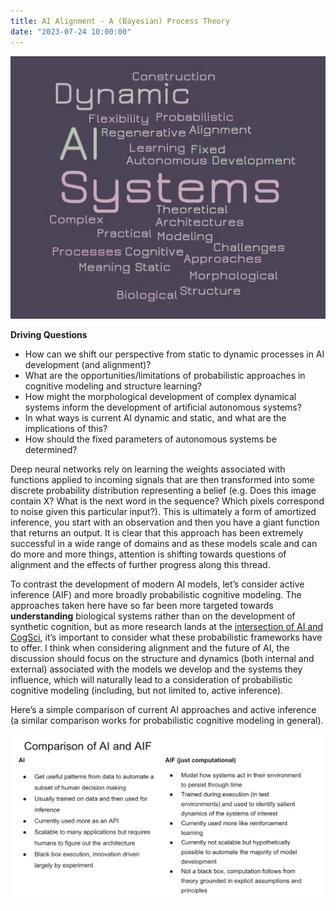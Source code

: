 ```yaml
---
title: AI Alignment - A (Bayesian) Process Theory
date: "2023-07-24 10:00:00"
---
```


![wordcloud](wordcloud.png)

**Driving Questions**

* How can we shift our perspective from static to dynamic processes in AI development (and alignment)?
* What are the opportunities/limitations of probabilistic approaches in cognitive modeling and structure learning?
* How might the morphological development of complex dynamical systems inform the development of artificial autonomous systems?
* In what ways is current AI dynamic and static, and what are the implications of this?
* How should the fixed parameters of autonomous systems be determined?

Deep neural networks rely on learning the weights associated with functions applied to incoming signals that are then transformed into some discrete probability distribution representing a belief (e.g. Does this image contain X? What is the next word in the sequence? Which pixels correspond to noise given this particular input?). This is ultimately a form of amortized inference, you start with an observation and then you have a giant function that returns an output. It is clear that this approach has been extremely successful in a wide range of domains and as these models scale and can do more and more things, attention is shifting towards questions of alignment and the effects of further progress along this thread.

To contrast the development of modern AI models, let’s consider active inference (AIF) and more broadly probabilistic cognitive modeling. The approaches taken here have so far been more targeted towards **understanding** biological systems rather than on the development of synthetic cognition, but as more research lands at the [intersection of AI and CogSci](https://arxiv.org/abs//2306.12672), it’s important to consider what these probabilistic frameworks have to offer. I think when considering alignment and the future of AI, the discussion should focus on the structure and dynamics (both internal and external) associated with the models we develop and the systems they influence, which will naturally lead to a consideration of probabilistic cognitive modeling (including, but not limited to, active inference).

Here’s a simple comparison of current AI approaches and active inference (a similar comparison works for probabilistic cognitive modeling in general).

![Comparison of AI and Active Inference](comparison.png)

